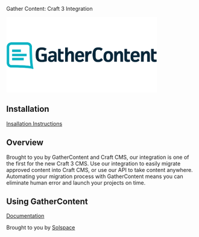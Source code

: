 Gather Content: Craft 3 Integration

![Screenshot](resources/img/plugin-logo.png)

## Installation

[Insallation Instructions](http://help.gathercontent.com/importing-and-exporting-content#craft-integration)

## Overview

Brought to you by GatherContent and Craft CMS, our integration is one of the first for the new Craft 3 CMS. Use our integration to easily migrate approved content into Craft CMS, or use our API to take content anywhere. Automating your migration process with GatherContent means you can eliminate human error and launch your projects on time.


## Using GatherContent

[Documentation](http://help.gathercontent.com/importing-and-exporting-content#craft-integration)

Brought to you by [Solspace](http://solspace.com)
